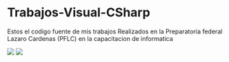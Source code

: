 # Trabajos-Visual-CSharp
Estos el codigo fuente de mis trabajos Realizados en la Preparatoria federal Lazaro Cardenas (PFLC) en la capacitacion de informatica

![](Trabajos-Visual-CSharp/loglazaro)
![](docs/Screenshot-v0.0.1.png)
